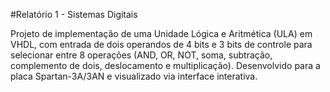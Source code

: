 #Relatório 1 - Sistemas Digitais

Projeto de implementação de uma Unidade Lógica e Aritmética (ULA) em VHDL, com entrada de dois operandos de 4 bits e 3 bits de controle para selecionar entre 8 operações (AND, OR, NOT, soma, subtração, complemento de dois, deslocamento e multiplicação). Desenvolvido para a placa Spartan-3A/3AN e visualizado via interface interativa.

